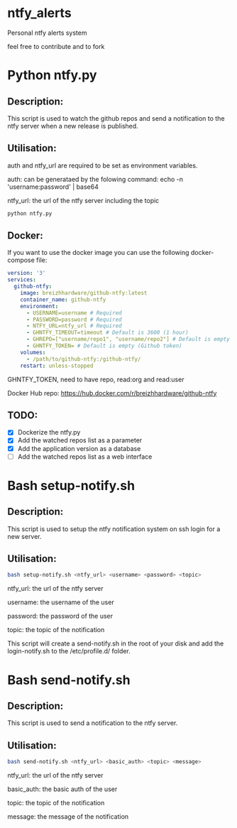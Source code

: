 # ntfy_alerts
Personal ntfy alerts system

feel free to contribute and to fork

# Python ntfy.py
## Description:
This script is used to watch the github repos and send a notification to the ntfy server when a new release is published.
## Utilisation:
auth and ntfy_url are required to be set as environment variables.

auth: can be generataed by the folowing command: echo -n 'username:password' | base64

ntfy_url: the url of the ntfy server including the topic

````python
python ntfy.py
````
## Docker:
If you want to use the docker image you can use the following docker-compose file:
````yaml
version: '3'
services:
  github-ntfy:
    image: breizhhardware/github-ntfy:latest
    container_name: github-ntfy
    environment:
      - USERNAME=username # Required
      - PASSWORD=password # Required
      - NTFY_URL=ntfy_url # Required
      - GHNTFY_TIMEOUT=timeout # Default is 3600 (1 hour)
      - GHREPO=["username/repo1", "username/repo2"] # Default is empty
      - GHNTFY_TOKEN= # Default is empty (Github token)
    volumes:
      - /path/to/github-ntfy:/github-ntfy/
    restart: unless-stopped
````
GHNTFY_TOKEN, need to have repo, read:org and read:user

Docker Hub repo: https://hub.docker.com/r/breizhhardware/github-ntfy
## TODO:
- [x] Dockerize the ntfy.py
- [x] Add the watched repos list as a parameter
- [x] Add the application version as a database
- [ ] Add the watched repos list as a web interface
# Bash setup-notify.sh
## Description:
This script is used to setup the ntfy notification system on ssh login for a new server.
## Utilisation:
````bash
bash setup-notify.sh <ntfy_url> <username> <password> <topic>
````
ntfy_url: the url of the ntfy server

username: the username of the user

password: the password of the user

topic: the topic of the notification

This script will create a send-notify.sh in the root of your disk and add the login-notify.sh to the /etc/profile.d/ folder.
# Bash send-notify.sh
## Description:
This script is used to send a notification to the ntfy server.
## Utilisation:
````bash
bash send-notify.sh <ntfy_url> <basic_auth> <topic> <message>
````
ntfy_url: the url of the ntfy server

basic_auth: the basic auth of the user

topic: the topic of the notification

message: the message of the notification

